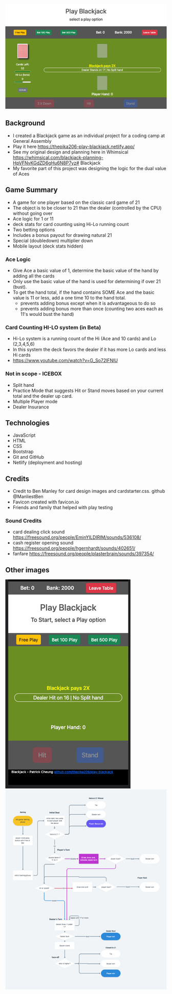 ![Alt text](./images/screen-shots/game-image-1.png?raw=true "image captured from game")

## Background
- I created a Blackjack game as an individual project for a coding camp at General Assembly
- Play it here https://thepika206-play-blackjack.netlify.app/
- See my original design and planning here in Whimsical https://whimsical.com/blackjack-planning-HpVFNvKGdZD6gHu6N8P7yz# Blackjack
- My favorite part of this project was designing the logic for the dual value of Aces

  
## Game Summary
- A game for one player based on the classic card game of 21
- The object is to be closer to 21 than the dealer (controlled by the CPU) without going over
- Ace logic for 1 or 11
- deck stats for card counting using Hi-Lo running count
- Two betting options
- Includes a bonus payout for drawing natural 21
- Special (doubledown) multiplier down
- Mobile layout (deck stats hidden)

### Ace Logic
- Give Ace a basic value of 1, determine the basic value of the hand by adding all the cards
- Only use the basic value of the hand is used for determining if over 21 (bust).
- To get the hand total, if the hand contains SOME Ace and the basic value is 11 or less, add a one time 10 to the hand total.  
  - prevents adding bonus except when it is advantageous to do so
  - prevents adding bonus more than once (counting two aces each as 11's would bust the hand)

### Card Counting HI-LO system (in Beta)
- Hi-Lo system is a running count of the Hi (Ace and 10 cards) and Lo (2,3,4,5,6)
- In this system the deck favors the dealer if it has more Lo cards and less Hi cards
- https://www.youtube.com/watch?v=G_So72lFNIU

### Not in scope - ICEBOX
- Split hand
- Practice Mode that suggests Hit or Stand moves based on your current total and the dealer up card.
- Multiple Player mode
- Dealer Insurance

## Technologies
- JavaScript
- HTML
- CSS
- Bootstrap
- Git and GitHub
- Netlify (deployment and hosting)

## Credits
- Credit to Ben Manley for card design images and cardstarter.css.   github @ManliestBen
- Favicon created with favicon.io
- Friends and family that helped with play testing
### Sound Credits
  - card dealing click sound https://freesound.org/people/EminYILDIRIM/sounds/536108/
  - cash register opening sound https://freesound.org/people/hgernhardt/sounds/402651/
  - fanfare https://freesound.org/people/plasterbrain/sounds/397354/

## Other images
![Alt text](./images/screen-shots/game-image-2.png?raw=true "image captured from game")
![Alt text](./images/screen-shots/game-flow.png?raw=true "image captured from game")